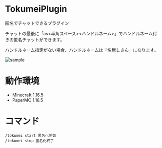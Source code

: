 # TokumeiPlugin

匿名でチャットできるプラグイン

チャットの最後に「as<半角スペース><ハンドルネーム>」でハンドルネーム付きの匿名チャットができます。

ハンドルネーム指定がない場合、ハンドルネームは「名無しさん」になります。

![sample](image/sample.png)



# 動作環境

- Minecraft 1.16.5
- PaperMC 1.16.5

# コマンド

```
/tokumei start 匿名化開始
/tokumei stop 匿名化終了
```

